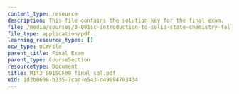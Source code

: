 ```yaml
---
content_type: resource
description: This file contains the solution key for the final exam.
file: /media/courses/3-091sc-introduction-to-solid-state-chemistry-fall-2010/1d3b0608b3357caee543d49694703434_MIT3_091SCF09_final_sol.pdf
file_type: application/pdf
learning_resource_types: []
ocw_type: OCWFile
parent_title: Final Exam
parent_type: CourseSection
resourcetype: Document
title: MIT3_091SCF09_final_sol.pdf
uid: 1d3b0608-b335-7cae-e543-d49694703434
---
```

